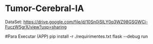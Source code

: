 # Tumor-Cerebral-IA

DataSet: https://drive.google.com/file/d/10Sn0jSlLY0q3WZ98GSGWCi-FuczW5grX/view?usp=sharing

#Para Executar (APP)
pip install -r ./requirimentes.txt
flask --debug run
